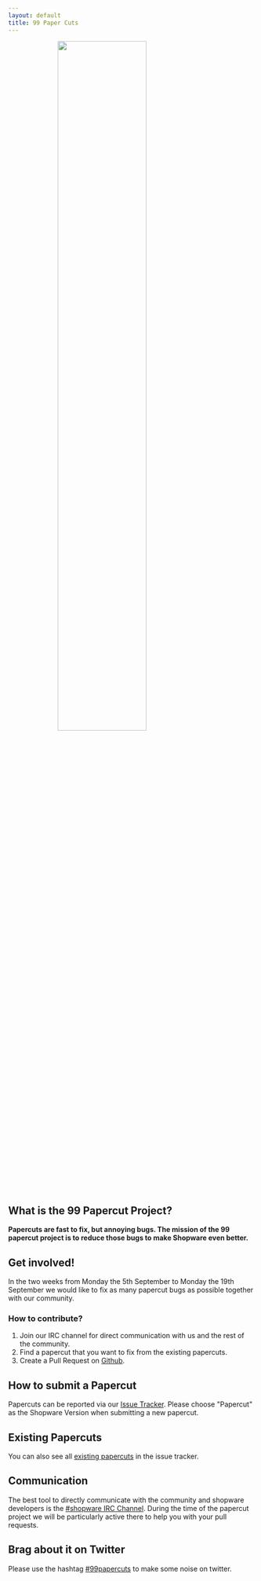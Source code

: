 ```yaml
---
layout: default
title: 99 Paper Cuts
---
```


<img style="width: 60%; margin: auto; display:block" src="{{ site.url }}/99-paper-cuts/img/paper-cuts-logo.png">

## What is the 99 Papercut Project?

**Papercuts are fast to fix, but annoying bugs. The mission of the 99 papercut project is to reduce those bugs to make Shopware even better.**

## Get involved!

In the two weeks from Monday the 5th September to Monday the 19th September we would like to fix as many papercut bugs as possible together with our community.

### How to contribute?

1. Join our IRC channel for direct communication with us and the rest of the community.
2. Find a papercut that you want to fix from the existing papercuts.
3. Create a Pull Request on [Github](https://github.com/shopware/shopware).

## How to submit a Papercut

Papercuts can be reported via our [Issue Tracker](https://issues.shopware.com). Please choose "Papercut" as the Shopware Version when submitting a new papercut.

## Existing Papercuts

You can also see all <a target="_blank" href="https://issues.shopware.com/99-paper-cuts">existing papercuts</a> in the issue tracker.

## Communication

The best tool to directly communicate with the community and shopware developers is the [\#shopware IRC Channel](/contributing/irc).
During the time of the papercut project we will be particularly active there to help you with your pull requests.

## Brag about it on Twitter
Please use the hashtag [#99papercuts](https://twitter.com/hashtag/99papercuts) to make some noise on twitter.
